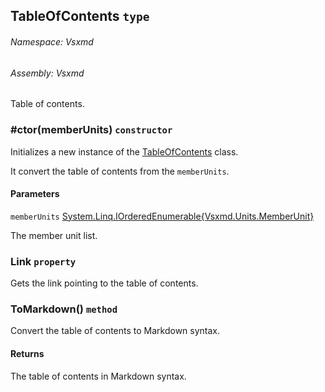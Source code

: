 <a name='T-Vsxmd-TableOfContents'></a>
## TableOfContents `type`

###### Namespace:  Vsxmd

###### Assembly:  Vsxmd

Table of contents.

<a name='M-Vsxmd-TableOfContents-#ctor-System-Linq-IOrderedEnumerable{Vsxmd-Units-MemberUnit}-'></a>
### #ctor(memberUnits) `constructor`

Initializes a new instance of the [TableOfContents](/Vsxmd/TableOfContents.md/#T-Vsxmd-TableOfContents) class.

It convert the table of contents from the `memberUnits`.

#### Parameters

`memberUnits`  [System.Linq.IOrderedEnumerable{Vsxmd.Units.MemberUnit}](http://msdn.microsoft.com/query/dev14.query?appId=Dev14IDEF1&l=EN-US&k=k:System.Linq.IOrderedEnumerable)  

The member unit list.

<a name='P-Vsxmd-TableOfContents-Link'></a>
### Link `property`

Gets the link pointing to the table of contents.

<a name='M-Vsxmd-TableOfContents-ToMarkdown'></a>
### ToMarkdown() `method`

Convert the table of contents to Markdown syntax.

#### Returns





The table of contents in Markdown syntax.
